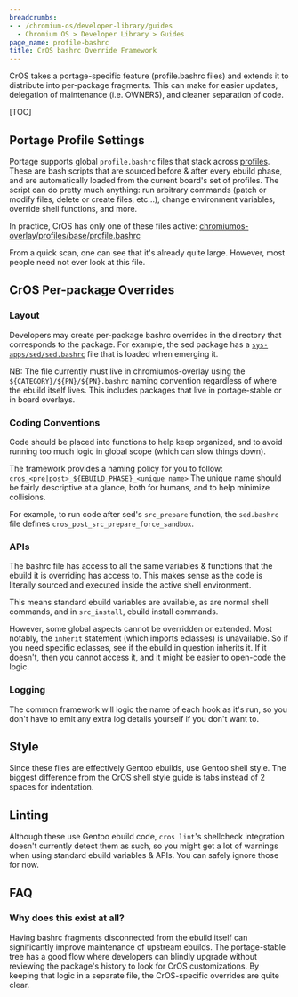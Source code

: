 ```yaml
---
breadcrumbs:
- - /chromium-os/developer-library/guides
  - Chromium OS > Developer Library > Guides
page_name: profile-bashrc
title: CrOS bashrc Override Framework
---
```


CrOS takes a portage-specific feature (profile.bashrc files) and extends it to
distribute into per-package fragments. This can make for easier updates,
delegation of maintenance (i.e. OWNERS), and cleaner separation of code.

[TOC]

## Portage Profile Settings

Portage supports global `profile.bashrc` files that stack across
[profiles](/chromium-os/developer-library/guides/portage/ebuild-faq/#profiles). These are bash scripts that are sourced
before & after every ebuild phase, and are automatically loaded from the
current board's set of profiles. The script can do pretty much anything: run
arbitrary commands (patch or modify files, delete or create files, etc...),
change environment variables, override shell functions, and more.

In practice, CrOS has only one of these files active:
[chromiumos-overlay/profiles/base/profile.bashrc](https://chromium.googlesource.com/chromiumos/overlays/chromiumos-overlay/+/HEAD/profiles/base/profile.bashrc)

From a quick scan, one can see that it's already quite large. However, most
people need not ever look at this file.

## CrOS Per-package Overrides

### Layout

Developers may create per-package bashrc overrides in the directory that
corresponds to the package. For example, the sed package has a
[`sys-apps/sed/sed.bashrc`](https://chromium.googlesource.com/chromiumos/overlays/chromiumos-overlay/+/HEAD/sys-apps/sed/sed.bashrc)
file that is loaded when emerging it.

NB: The file currently must live in chromiumos-overlay using the
`${CATEGORY}/${PN}/${PN}.bashrc` naming convention regardless of where the
ebuild itself lives. This includes packages that live in portage-stable or in
board overlays.

### Coding Conventions

Code should be placed into functions to help keep organized, and to avoid
running too much logic in global scope (which can slow things down).

The framework provides a naming policy for you to follow:
`cros_<pre|post>_${EBUILD_PHASE}_<unique name>`
The unique name should be fairly descriptive at a glance, both for humans, and
to help minimize collisions.

For example, to run code after sed's `src_prepare` function, the `sed.bashrc`
file defines `cros_post_src_prepare_force_sandbox`.

### APIs

The bashrc file has access to all the same variables & functions that the ebuild
it is overriding has access to. This makes sense as the code is literally
sourced and executed inside the active shell environment.

This means standard ebuild variables are available, as are normal shell
commands, and in `src_install`, ebuild install commands.

However, some global aspects cannot be overridden or extended. Most notably,
the `inherit` statement (which imports eclasses) is unavailable. So if you need
specific eclasses, see if the ebuild in question inherits it. If it doesn't,
then you cannot access it, and it might be easier to open-code the logic.

### Logging

The common framework will logic the name of each hook as it's run, so you don't
have to emit any extra log details yourself if you don't want to.

## Style

Since these files are effectively Gentoo ebuilds, use Gentoo shell style. The
biggest difference from the CrOS shell style guide is tabs instead of 2 spaces
for indentation.

## Linting

Although these use Gentoo ebuild code, `cros lint`'s shellcheck integration
doesn't currently detect them as such, so you might get a lot of warnings when
using standard ebuild variables & APIs. You can safely ignore those for now.

## FAQ

### Why does this exist at all?

Having bashrc fragments disconnected from the ebuild itself can significantly
improve maintenance of upstream ebuilds. The portage-stable tree has a good
flow where developers can blindly upgrade without reviewing the package's
history to look for CrOS customizations. By keeping that logic in a separate
file, the CrOS-specific overrides are quite clear.
